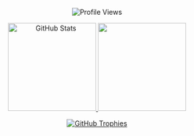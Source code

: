 <p align="center">
  <img src="https://komarev.com/ghpvc/?username=SirLovi&color=blue" alt="Profile Views" />
</p>

<p align="center">
  <a href="https://github.com/SirLovi">
    <img src="https://github-readme-stats.vercel.app/api?username=SirLovi&show_icons=true&include_all_commits=true&count_private=true&title_color=ffffff&text_color=c9cacc&icon_color=4AB097&bg_color=1A2B34" alt="GitHub Stats" height="180px"/>
  </a>
  
  <a href="https://github.com/SirLovi">
    <img src="https://github-readme-stats.vercel.app/api/top-langs/?username=SirLovi&layout=compact&card_width=320&langs_count=8&title_color=ffffff&text_color=c9cacc&icon_color=4AB197&bg_color=1A2B34" height="180px"/>
  </a>
</p>

<p align="center">
  <a href="https://github.com/SirLovi">
    <img src="https://github-profile-trophy.vercel.app/?username=SirLovi&theme=onedark&row=1" alt="GitHub Trophies" />
  </a>
</p>

